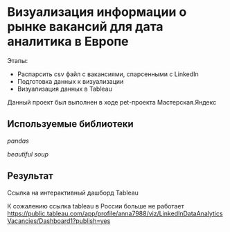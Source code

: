 # Визуализация информации о рынке вакансий для дата аналитика в Европе

Этапы:
- Распарсить csv файл c вакансиями, спарсенными с LinkedIn
- Подготовка данных к визуализации
- Визуализация данных в Tableau 

Данный проект был выполнен в ходе pet-проекта Мастерская.Яндекс

## Используемые библиотеки
*pandas*

*beautiful soup*

## Результат
Ссылка на интерактивный дашборд Tableau

К сожалению ссылка tableau в России больше не работает
https://public.tableau.com/app/profile/anna7988/viz/LinkedInDataAnalyticsVacancies/Dashboard1?publish=yes
